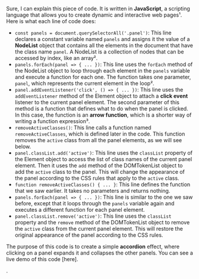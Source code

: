 Sure, I can explain this piece of code. It is written in **JavaScript**, a scripting language that allows you to create dynamic and interactive web pages¹. Here is what each line of code does:

- `const panels = document.querySelectorAll('.panel')`: This line declares a constant variable named `panels` and assigns it the value of a **NodeList** object that contains all the elements in the document that have the class name `panel`. A NodeList is a collection of nodes that can be accessed by index, like an array².
- `panels.forEach(panel => { ... })`: This line uses the `forEach` method of the NodeList object to loop through each element in the `panels` variable and execute a function for each one. The function takes one parameter, `panel`, which represents the current element in the loop².
- `panel.addEventListener('click', () => { ... })`: This line uses the `addEventListener` method of the Element object to attach a **click event** listener to the current panel element. The second parameter of this method is a function that defines what to do when the panel is clicked. In this case, the function is an **arrow function**, which is a shorter way of writing a function expression³.
- `removeActiveClasses()`: This line calls a function named `removeActiveClasses`, which is defined later in the code. This function removes the `active` class from all the panel elements, as we will see below.
- `panel.classList.add('active')`: This line uses the `classList` property of the Element object to access the list of class names of the current panel element. Then it uses the `add` method of the DOMTokenList object to add the `active` class to the panel. This will change the appearance of the panel according to the CSS rules that apply to the `active` class.
- `function removeActiveClasses() { ... }`: This line defines the function that we saw earlier. It takes no parameters and returns nothing.
- `panels.forEach(panel => { ... })`: This line is similar to the one we saw before, except that it loops through the `panels` variable again and executes a different function for each panel element.
- `panel.classList.remove('active')`: This line uses the `classList` property and the `remove` method of the DOMTokenList object to remove the `active` class from the current panel element. This will restore the original appearance of the panel according to the CSS rules.

The purpose of this code is to create a simple **accordion** effect, where clicking on a panel expands it and collapses the other panels. You can see a live demo of this code [here].

.
